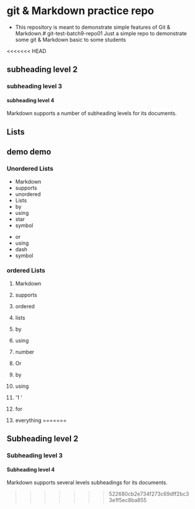 # git & Markdown practice repo

* This repository is meant to demonstrate simple features of Git & Markdown.# git-test-batch9-repo01
Just a simple repo to demonstrate some git &amp; Markdown basic to some students

<<<<<<< HEAD
## subheading level 2
### subheading level 3
#### subheading level 4

Markdown supports a number of subheading levels for its documents.

 ## Lists
## demo demo
 ### Unordered Lists

 * Markdown   
 * supports
 * unordered
 * Lists
 * by
 * using 
 * star
 * symbol

 - or
 - using
 - dash
 - symbol

 ### ordered Lists

 1. Markdown
 2. supports
 3. ordered
 4. lists
 5. by
 6. using
 7. number


 1. Or
 1. by 
 1. using
 1. '1 '
 1. for
 1. everything
=======
## Subheading level 2
### Subheading level 3
#### Subheading level 4

Markdown supports several levels subheadings for its documents. 
>>>>>>> 522680cb2e734f273c69dff2bc33e1f5ec8ba855
